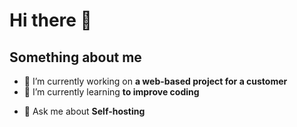 # Hi there 👋

## Something about me
<!--
**nicoloarioli/nicoloarioli** is a ✨ _special_ ✨ repository because its `README.md` (this file) appears on your GitHub profile.
Here are some ideas to get you started:
-->
- 🔭 I’m currently working on **a web-based project for a customer**
- 🌱 I’m currently learning **to improve coding**
<!--
- 👯 I’m looking to collaborate on ...
- 🤔 I’m looking for help with ...
-->
- 💬 Ask me about **Self-hosting**
<!--
- 📫 How to reach me: ...
- 😄 Pronouns: ...
- ⚡ Fun fact: ...
-->

